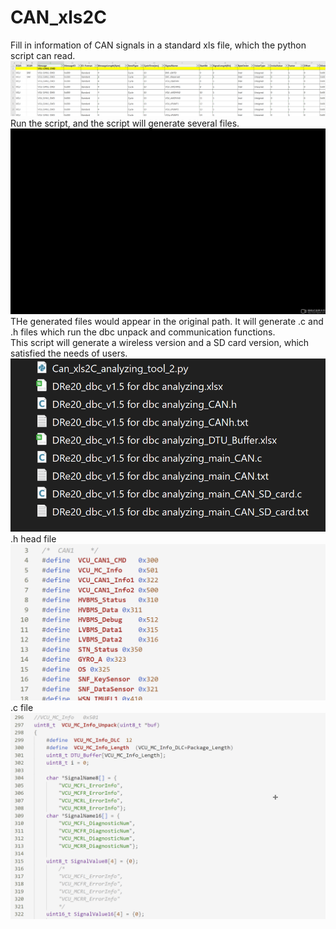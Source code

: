 # CAN_xls2C
Fill in information of CAN signals in a standard xls file, which the python script can read.<br> 
![img](https://github.com/Flanker-E/repository_photo-gif/blob/main/can2xls_1.png)<br>
Run the script, and the script will generate several files.<br>
![img](https://github.com/Flanker-E/repository_photo-gif/blob/main/can2xls_1.gif)<br>
THe generated files would appear in the original path. It will generate .c and .h files which run the dbc unpack and communication functions.<br>
This script will generate a wireless version and a SD card version, which satisfied the needs of users.<br>
![img](https://github.com/Flanker-E/repository_photo-gif/blob/main/can2xls_2.png)<br>
.h head file<br>
![img](https://github.com/Flanker-E/repository_photo-gif/blob/main/can2xls_3.png)<br>
.c file<br>
![img](https://github.com/Flanker-E/repository_photo-gif/blob/main/can2xls_4.png)<br>
